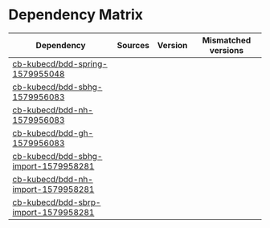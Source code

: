 # Dependency Matrix

Dependency | Sources | Version | Mismatched versions
---------- | ------- | ------- | -------------------
[cb-kubecd/bdd-spring-1579955048](https://github.com/cb-kubecd/bdd-spring-1579955048.git) |  | []() | 
[cb-kubecd/bdd-sbhg-1579956083](https://github.com/cb-kubecd/bdd-sbhg-1579956083.git) |  | []() | 
[cb-kubecd/bdd-nh-1579956083](https://github.com/cb-kubecd/bdd-nh-1579956083.git) |  | []() | 
[cb-kubecd/bdd-gh-1579956083](https://github.com/cb-kubecd/bdd-gh-1579956083.git) |  | []() | 
[cb-kubecd/bdd-sbhg-import-1579958281](https://github.com/cb-kubecd/bdd-sbhg-import-1579958281.git) |  | []() | 
[cb-kubecd/bdd-nh-import-1579958281](https://github.com/cb-kubecd/bdd-nh-import-1579958281.git) |  | []() | 
[cb-kubecd/bdd-sbrp-import-1579958281](https://github.com/cb-kubecd/bdd-sbrp-import-1579958281.git) |  | []() | 
